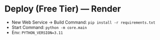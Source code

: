 # Deploy (Free Tier) — Render

- New Web Service → Build Command: `pip install -r requirements.txt`
- Start Command: `python -m core.main`
- Env: `PYTHON_VERSION=3.11`
